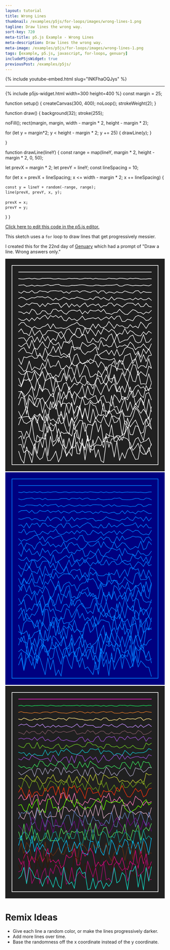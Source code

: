 ```yaml
---
layout: tutorial
title: Wrong Lines
thumbnail: /examples/p5js/for-loops/images/wrong-lines-1.png
tagline: Draw lines the wrong way.
sort-key: 720
meta-title: p5.js Example - Wrong Lines
meta-description: Draw lines the wrong way.
meta-image: /examples/p5js/for-loops/images/wrong-lines-1.png
tags: [example, p5.js, javascript, for-loops, genuary]
includeP5jsWidget: true
previousPost: /examples/p5js/
---
```


{% include youtube-embed.html slug="lNKFhaOQJys" %}

---

{% include p5js-widget.html width=300 height=400 %}
const margin = 25;

function setup() {
  createCanvas(300, 400);
  noLoop();
  strokeWeight(2);
}

function draw() {
  background(32);
  stroke(255);

  noFill();
  rect(margin, margin, width - margin * 2, height - margin * 2);

  for (let y = margin*2; y < height - margin * 2; y += 25) {
    drawLine(y);
  }

}

function drawLine(lineY) {
  const range = map(lineY, margin * 2, height - margin * 2, 0, 50);

  let prevX = margin * 2;
  let prevY = lineY;
  const lineSpacing = 10;

  for (let x = prevX + lineSpacing; x <= width - margin * 2; x += lineSpacing) {

    const y = lineY + random(-range, range);
    line(prevX, prevY, x, y);

    prevX = x;
    prevY = y;
  }
}
</script>

[Click here to edit this code in the p5.js editor.](https://editor.p5js.org/KevinWorkman/sketches/O4Hm1Apln)

This sketch uses a `for` loop to draw lines that get progressively messier.

I created this for the 22nd day of [Genuary](https://genuary2021.github.io/) which had a prompt of "Draw a line. Wrong answers only."

![wrong lines](/examples/p5js/for-loops/images/wrong-lines-2.png)
![wrong lines](/examples/p5js/for-loops/images/wrong-lines-3.png)
![wrong lines](/examples/p5js/for-loops/images/wrong-lines-4.png)

# Remix Ideas

- Give each line a random color, or make the lines progressively darker.
- Add more lines over time.
- Base the randomness off the x coordinate instead of the y coordinate.

